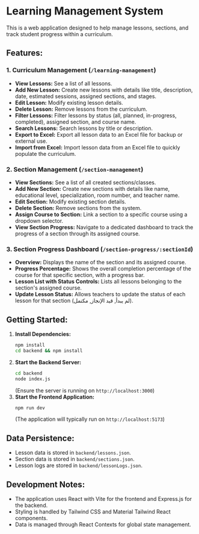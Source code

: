 # Learning Management System

This is a web application designed to help manage lessons, sections, and track student progress within a curriculum.

## Features:

### 1. Curriculum Management (`/learning-management`)
- **View Lessons:** See a list of all lessons.
- **Add New Lesson:** Create new lessons with details like title, description, date, estimated sessions, assigned sections, and stages.
- **Edit Lesson:** Modify existing lesson details.
- **Delete Lesson:** Remove lessons from the curriculum.
- **Filter Lessons:** Filter lessons by status (all, planned, in-progress, completed), assigned section, and course name.
- **Search Lessons:** Search lessons by title or description.
- **Export to Excel:** Export all lesson data to an Excel file for backup or external use.
- **Import from Excel:** Import lesson data from an Excel file to quickly populate the curriculum.

### 2. Section Management (`/section-management`)
- **View Sections:** See a list of all created sections/classes.
- **Add New Section:** Create new sections with details like name, educational level, specialization, room number, and teacher name.
- **Edit Section:** Modify existing section details.
- **Delete Section:** Remove sections from the system.
- **Assign Course to Section:** Link a section to a specific course using a dropdown selector.
- **View Section Progress:** Navigate to a dedicated dashboard to track the progress of a section through its assigned course.

### 3. Section Progress Dashboard (`/section-progress/:sectionId`)
- **Overview:** Displays the name of the section and its assigned course.
- **Progress Percentage:** Shows the overall completion percentage of the course for that specific section, with a progress bar.
- **Lesson List with Status Controls:** Lists all lessons belonging to the section's assigned course.
- **Update Lesson Status:** Allows teachers to update the status of each lesson for that section (لم يبدأ, قيد الإنجاز, مكتمل).

## Getting Started:

1.  **Install Dependencies:**
    ```bash
    npm install
    cd backend && npm install
    ```
2.  **Start the Backend Server:**
    ```bash
    cd backend
    node index.js
    ```
    (Ensure the server is running on `http://localhost:3000`)
3.  **Start the Frontend Application:**
    ```bash
    npm run dev
    ```
    (The application will typically run on `http://localhost:5173`)

## Data Persistence:

-   Lesson data is stored in `backend/lessons.json`.
-   Section data is stored in `backend/sections.json`.
-   Lesson logs are stored in `backend/lessonLogs.json`.

## Development Notes:

-   The application uses React with Vite for the frontend and Express.js for the backend.
-   Styling is handled by Tailwind CSS and Material Tailwind React components.
-   Data is managed through React Contexts for global state management.
